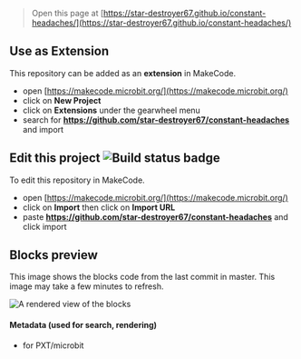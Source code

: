 
> Open this page at [https://star-destroyer67.github.io/constant-headaches/](https://star-destroyer67.github.io/constant-headaches/)

## Use as Extension

This repository can be added as an **extension** in MakeCode.

* open [https://makecode.microbit.org/](https://makecode.microbit.org/)
* click on **New Project**
* click on **Extensions** under the gearwheel menu
* search for **https://github.com/star-destroyer67/constant-headaches** and import

## Edit this project ![Build status badge](https://github.com/star-destroyer67/constant-headaches/workflows/MakeCode/badge.svg)

To edit this repository in MakeCode.

* open [https://makecode.microbit.org/](https://makecode.microbit.org/)
* click on **Import** then click on **Import URL**
* paste **https://github.com/star-destroyer67/constant-headaches** and click import

## Blocks preview

This image shows the blocks code from the last commit in master.
This image may take a few minutes to refresh.

![A rendered view of the blocks](https://github.com/star-destroyer67/constant-headaches/raw/master/.github/makecode/blocks.png)

#### Metadata (used for search, rendering)

* for PXT/microbit
<script src="https://makecode.com/gh-pages-embed.js"></script><script>makeCodeRender("{{ site.makecode.home_url }}", "{{ site.github.owner_name }}/{{ site.github.repository_name }}");</script>
